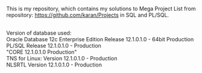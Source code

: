 This is my repository, which contains my solutions to Mega Project List from repository: https://github.com/karan/Projects in SQL and PL/SQL.

<br />
Version of database used:<br />
Oracle Database 12c Enterprise Edition Release 12.1.0.1.0 - 64bit Production<br />
PL/SQL Release 12.1.0.1.0 - Production<br />
"CORE	12.1.0.1.0	Production"<br />
TNS for Linux: Version 12.1.0.1.0 - Production<br />
NLSRTL Version 12.1.0.1.0 - Production
